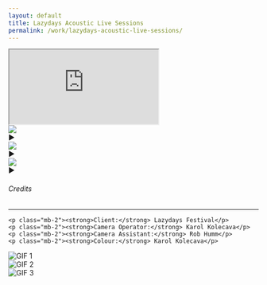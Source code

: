 ```yaml
---
layout: default
title: Lazydays Acoustic Live Sessions
permalink: /work/lazydays-acoustic-live-sessions/
---
```


<div class="container mt-5 pt-5">
  <div class="video-section mb-5">
    <div class="ratio ratio-16x9 mb-3">
      <iframe id="main-video" src="https://www.youtube.com/embed/g9l7EDR4pA4?autoplay=1&mute=0&controls=0&modestbranding=1&rel=0" allowfullscreen></iframe>
    </div>

<div class="d-flex gap-3 mt-2">
  <div class="video-thumb selected" data-video="p0dfUFiLLhk">
    <div class="thumb-wrapper">
      <img src="https://img.youtube.com/vi/p0dfUFiLLhk/0.jpg" class="thumb-image">
      <div class="play-icon">▶</div>
    </div>
  </div>
  <div class="video-thumb" data-video="g9l7EDR4pA4">
    <div class="thumb-wrapper">
      <img src="https://img.youtube.com/vi/g9l7EDR4pA4/0.jpg" class="thumb-image">
      <div class="play-icon">▶</div>
    </div>
  </div>
  <div class="video-thumb" data-video="D32SWctO5aY">
    <div class="thumb-wrapper">
      <img src="https://img.youtube.com/vi/D32SWctO5aY/0.jpg" class="thumb-image">
      <div class="play-icon">▶</div>
    </div>
  </div>
</div>

  </div>

  <div class="credits-section my-5">
    <div class="position-relative mb-4">
      <h6 class="credits-heading text-uppercase fw-normal text-muted mb-2">Credits</h6>
      <hr class="credits-line">
      <div class="credits-line-highlight"></div>
    </div>

    <p class="mb-2"><strong>Client:</strong> Lazydays Festival</p>
    <p class="mb-2"><strong>Camera Operator:</strong> Karol Kolecava</p>
    <p class="mb-2"><strong>Camera Assistant:</strong> Rob Humm</p>
    <p class="mb-2"><strong>Colour:</strong> Karol Kolecava</p>
  </div>

  <div class="row g-4">
    <div class="col-md-4 project-tile"><img src="{{ site.baseurl }}/assets/gifs/mabes_001.gif" class="grid-image" alt="GIF 1"></div>
    <div class="col-md-4 project-tile"><img src="{{ site.baseurl }}/assets/gifs/leowalrus_002.gif" class="grid-image" alt="GIF 2"></div>
    <div class="col-md-4 project-tile"><img src="{{ site.baseurl }}/assets/gifs/franlusty_003.gif" class="grid-image" alt="GIF 3"></div>
  </div>
</div>

<script>
  document.addEventListener('DOMContentLoaded', () => {
    const thumbs = document.querySelectorAll('.video-thumb');
    const iframe = document.getElementById('main-video');

    thumbs.forEach(thumb => {
      thumb.addEventListener('click', () => {
        const videoId = thumb.getAttribute('data-video');
        iframe.src = `https://www.youtube.com/embed/${videoId}?autoplay=1&mute=0&controls=0&modestbranding=1&rel=0`;

        thumbs.forEach(t => t.classList.remove('selected'));
        thumb.classList.add('selected');
      });
    });
  });
</script>
